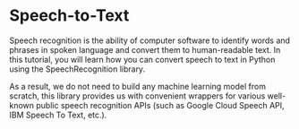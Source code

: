 # Speech-to-Text
Speech recognition is the ability of computer software to identify words and phrases in spoken language and convert them to human-readable text. In this tutorial, you will learn how you can convert speech to text in Python using the SpeechRecognition library.

As a result, we do not need to build any machine learning model from scratch, this library provides us with convenient wrappers for various well-known public speech recognition APIs (such as Google Cloud Speech API, IBM Speech To Text, etc.).
